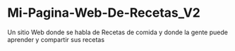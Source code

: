 # Mi-Pagina-Web-De-Recetas_V2
Un sitio Web donde se habla de Recetas de comida y donde la gente puede aprender y compartir sus recetas
